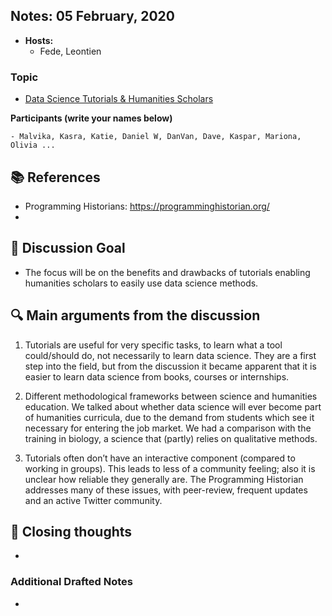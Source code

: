 ## Notes: 05 February, 2020

- **Hosts:**
	- Fede, Leontien

### Topic

- [Data Science Tutorials & Humanities Scholars](https://docs.google.com/presentation/d/1ZfY0_GyYBkRyvkrCt_7hJhShFNdYGaRYQUsKpizUBAY/edit?usp=sharing)

**Participants (write your names below)**

    - Malvika, Kasra, Katie, Daniel W, DanVan, Dave, Kaspar, Mariona, Olivia ...

:books: References
---
  - Programming Historians: https://programminghistorian.org/
  - 


:dart: Discussion Goal
---

- The focus will be on the benefits and drawbacks of tutorials enabling humanities scholars to easily use data science methods.


:mag: Main arguments from the discussion
---

1.  Tutorials are useful for very specific tasks, to learn what a tool could/should do, not necessarily to learn data science. They are a first step into the field, but from the discussion it became apparent that it is easier to learn data science from books, courses or internships.

2.  Different methodological frameworks between science and humanities education. We talked about whether data science will ever become part of humanities curricula, due to the demand from students which see it necessary for entering the job market. We had a comparison with the training in biology, a science that (partly) relies on qualitative methods. 

3.  Tutorials often don’t have an interactive component (compared to working in groups). This leads to less of a community feeling; also it is unclear how reliable they generally are. The Programming Historian addresses many of these issues, with peer-review, frequent updates and an active Twitter community.

:closed_book: Closing thoughts
--
- 

### Additional Drafted Notes 
<!-- Other important details discussed during the meeting can be entered here. -->

- 
